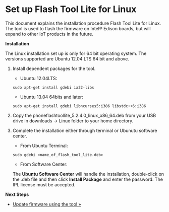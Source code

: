 # Set up Flash Tool Lite for Linux

This document explains the installation procedure Flash Tool Lite for Linux. The tool is used to flash the firmware on Intel® Edison boards, but will expand to other IoT products in the future.

**Installation**

The Linux installation set up is only for 64 bit operating system. The versions supported are Ubuntu 12.04 LTS 64 bit and above.

1. Install dependent packages for the tool.

   * Ubuntu 12.04LTS:
   ``` 
   sudo apt-get install gdebi ia32-libs
   ``` 
   * Ubuntu 13.04 64bits and later:
   ``` 
   sudo apt-get install gdebi libncurses5:i386 libstdc++6:i386
   ``` 
2. Copy the phoneflashtoollite_5.2.4.0_linux_x86_64.deb from your USB drive in downloads -> Linux folder to your home directory.
3. Complete the installation either through terminal or Ubunutu software center.
   * From Ubuntu Terminal:
   ``` 
   sudo gdebi <name_of_flash_tool_lite.deb>
   ```
     
   * From Software Center:
  
   The **Ubuntu Software Center** will handle the installation, double-click on the .deb file and then click **Install Package** and enter the password. The IPL license must be accepted.
  
**Next Steps**

  * [Update firmware using the tool »](/flash_firmware/update_firmware.md)
